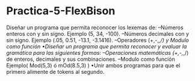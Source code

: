 # Practica-5-FlexBison

Diseñar un programa que permita reconocer los lexemas de:
–Números enteros con y sin signo. Ejemplo (5, 34, -100).
–Números decimales con y sin signo. Ejemplo (.05, 0.51, -13.1, -3.1416).
–Operadores (+,-,*,/) y Modulo como función
•Diseñar un programa que permita reconocer y evaluar la gramática para las siguientes formas:
–Operaciones matemáticas (+,-,*,/) de enteros, decimales y sus combinaciones.
–Modulo como función Ejemplo(   Mod(5,3)  ó   mOd(8.5,3)  )
•Unir ambos programas para que el primero alimente de tokens al segundo.
